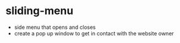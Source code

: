 # sliding-menu

- side menu that opens and closes
- create a pop up window to get in contact with the website owner
